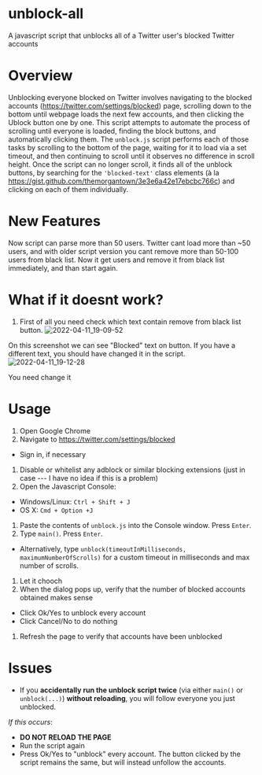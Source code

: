 # unblock-all
A javascript script that unblocks all of a Twitter user's blocked Twitter accounts

# Overview
Unblocking everyone blocked on Twitter involves navigating to the blocked accounts (https://twitter.com/settings/blocked) page, scrolling down to the bottom until webpage loads the next few accounts, and then clicking the Ublock button one by one.
This script attempts to automate the process of scrolling until everyone is loaded, finding the block buttons, and automatically clicking them.
The `unblock.js` script performs each of those tasks by scrolling to the bottom of the page, waiting for it to load via a set timeout, and then continuing to scroll until it observes no difference in scroll height.
Once the script can no longer scroll, it finds all of the unblock buttons, by searching for the `'blocked-text'` class elements (à la https://gist.github.com/themorgantown/3e3e6a42e17ebcbc766c) and clicking on each of them individually.

# New Features
Now script can parse more than 50 users. Twitter cant load more than ~50 users, and with older script version you cant remove more than 50-100 users from black list. Now it get users and remove it from black list immediately, and than start again.

# What if it doesnt work?
1. First of all you need check which text contain remove from black list button. 
![2022-04-11_19-09-52](https://user-images.githubusercontent.com/57581726/162757946-979a647a-0634-4006-9df7-71ce119fa743.png)

On this screenshot we can see "Blocked" text on button. If you have a different text, you should have changed it in the script.
![2022-04-11_19-12-28](https://user-images.githubusercontent.com/57581726/162758560-9f84a474-fbb3-4c01-8718-9141b7c8ad97.png)

You need change it

# Usage
1. Open Google Chrome
1. Navigate to https://twitter.com/settings/blocked
 * Sign in, if necessary
1. Disable or whitelist any adblock or similar blocking extensions (just in case --- I have no idea if this is a problem)
1. Open the Javascript Console:
 * Windows/Linux: ``Ctrl + Shift + J``
 * OS X: ``Cmd + Option +J``
1. Paste the contents of ``unblock.js`` into the Console window. Press `Enter`.
1. Type `main()`. Press `Enter`. 
 * Alternatively, type `unblock(timeoutInMilliseconds, maximumNumberOfScrolls)` for a custom timeout in milliseconds and max number of scrolls.
1. Let it chooch
1. When the dialog pops up, verify that the number of blocked accounts obtained makes sense
 * Click Ok/Yes to unblock every account
 * Click Cancel/No to do nothing
1. Refresh the page to verify that accounts have been unblocked

# Issues
* If you **accidentally run the unblock script twice** (via either `main()` or `unblock(...)`) **without reloading**, you will follow everyone you just unblocked. 

 *If this occurs*:
  * **DO NOT RELOAD THE PAGE**
  * Run the script again
  * Press Ok/Yes to "unblock" every account. The button clicked by the script remains the same, but will instead unfollow the accounts.
